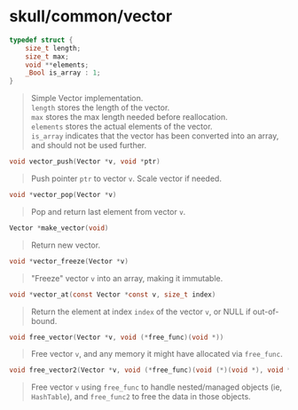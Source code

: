 # skull/common/vector

```c
typedef struct {
	size_t length;
	size_t max;
	void **elements;
	_Bool is_array : 1;
}
```

> Simple Vector implementation.
> \
> `length` stores the length of the vector.
> \
> `max` stores the max length needed before reallocation.
> \
> `elements` stores the actual elements of the vector.
> \
> `is_array` indicates that the vector has been converted into an array, and
> should not be used further.

```c
void vector_push(Vector *v, void *ptr)
```

> Push pointer `ptr` to vector `v`. Scale vector if needed.

```c
void *vector_pop(Vector *v)
```

> Pop and return last element from vector `v`.

```c
Vector *make_vector(void)
```

> Return new vector.

```c
void *vector_freeze(Vector *v)
```

> "Freeze" vector `v` into an array, making it immutable.

```c
void *vector_at(const Vector *const v, size_t index)
```

> Return the element at index `index` of the vector `v`, or NULL if out-of-bound.

```c
void free_vector(Vector *v, void (*free_func)(void *))
```

> Free vector `v`, and any memory it might have allocated via `free_func`.

```c
void free_vector2(Vector *v, void (*free_func)(void (*)(void *), void *), void (*free_func2)(void *))
```

> Free vector `v` using `free_func` to handle nested/managed objects
> (ie, `HashTable`), and `free_func2` to free the data in those objects.

